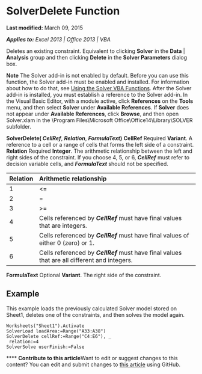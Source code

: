 
# SolverDelete Function

 **Last modified:** March 09, 2015

 _**Applies to:** Excel 2013 | Office 2013 | VBA_

Deletes an existing constraint. Equivalent to clicking  **Solver** in the **Data** | **Analysis** group and then clicking **Delete** in the **Solver Parameters** dialog box.


**Note**  The Solver add-in is not enabled by default. Before you can use this function, the Solver add-in must be enabled and installed. For information about how to do that, see  [Using the Solver VBA Functions](37d0aa49-2e5c-5efe-1c69-b5168af1f231.md). After the Solver add-in is installed, you must establish a reference to the Solver add-in. In the Visual Basic Editor, with a module active, click  **References** on the **Tools** menu, and then select **Solver** under **Available References**. If  **Solver** does not appear under **Available References**, click  **Browse**, and then open Solver.xlam in the \Program Files\Microsoft Office\Office14\Library\SOLVER subfolder.

 **SolverDelete( _CellRef_**,  **_Relation_**,  **_FormulaText_)**
 **CellRef** Required **Variant**. A reference to a cell or a range of cells that forms the left side of a constraint.
 **Relation** Required **Integer**. The arithmetic relationship between the left and right sides of the constraint. If you choose 4, 5, or 6,  **_CellRef_** must refer to decision variable cells, and **_FormulaText_** should not be specified.


|**Relation**|**Arithmetic relationship**|
|:-----|:-----|
|1|<=|
|2|=|
|3|>=|
|4|Cells referenced by  **_CellRef_** must have final values that are integers.|
|5|Cells referenced by  **_CellRef_** must have final values of either 0 (zero) or 1.|
|6|Cells referenced by  **_CellRef_** must have final values that are all different and integers.|
 **FormulaText** Optional **Variant**. The right side of the constraint.

## Example

This example loads the previously calculated Solver model stored on Sheet1, deletes one of the constraints, and then solves the model again.


```
Worksheets("Sheet1").Activate 
SolverLoad loadArea:=Range("A33:A38") 
SolverDelete cellRef:=Range("C4:E6"), _ 
 relation:=4 
SolverSolve userFinish:=False
```


****   **Contribute to this article**Want to edit or suggest changes to this content? You can edit and submit changes to  [this article](https://github.com/jhershey00/VBA_Excel_Test/OpenXMLCon/articles/08d285ef-7c11-2429-3d91-61c75c515c72.md) using GitHub.

